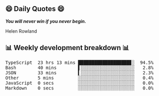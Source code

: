 ## 😄 Daily Quotes 😄

_**You will never win if you never begin.**_

Helen Rowland



## 📊 Weekly development breakdown 📊

<pre>TypeScript  23 hrs 13 mins ███████████████████▊░  94.5%
Bash        40 mins        ▌░░░░░░░░░░░░░░░░░░░░   2.8%
JSON        33 mins        ▍░░░░░░░░░░░░░░░░░░░░   2.3%
Other       5 mins         ░░░░░░░░░░░░░░░░░░░░░   0.4%
JavaScript  0 secs         ░░░░░░░░░░░░░░░░░░░░░   0.0%
Markdown    0 secs         ░░░░░░░░░░░░░░░░░░░░░   0.0%</pre>